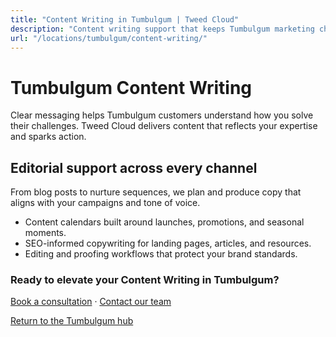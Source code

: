 ```yaml
---
title: "Content Writing in Tumbulgum | Tweed Cloud"
description: "Content writing support that keeps Tumbulgum marketing channels fresh."
url: "/locations/tumbulgum/content-writing/"
---
```


# Tumbulgum Content Writing

Clear messaging helps Tumbulgum customers understand how you solve their challenges. Tweed Cloud delivers content that reflects your expertise and sparks action.

## Editorial support across every channel

From blog posts to nurture sequences, we plan and produce copy that aligns with your campaigns and tone of voice.

- Content calendars built around launches, promotions, and seasonal moments.
- SEO-informed copywriting for landing pages, articles, and resources.
- Editing and proofing workflows that protect your brand standards.

### Ready to elevate your Content Writing in Tumbulgum?

[Book a consultation](/consultation/) · [Contact our team](/contact/)

[Return to the Tumbulgum hub](/locations/tumbulgum/)
